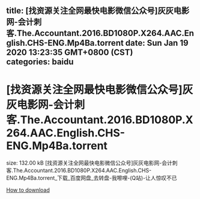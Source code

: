 
title: [找资源关注全网最快电影微信公众号]灰灰电影网-会计刺客.The.Accountant.2016.BD1080P.X264.AAC.English.CHS-ENG.Mp4Ba.torrent
date: Sun Jan 19 2020 13:23:35 GMT+0800 (CST)    
categories: baidu
---

# [找资源关注全网最快电影微信公众号]灰灰电影网-会计刺客.The.Accountant.2016.BD1080P.X264.AAC.English.CHS-ENG.Mp4Ba.torrent
size: 132.00 kB
 [找资源关注全网最快电影微信公众号]灰灰电影网-会计刺客.The.Accountant.2016.BD1080P.X264.AAC.English.CHS-ENG.Mp4Ba.torrent_下载_百度网盘_去转盘-我嚓哩-(Q站)-让人惊叹不已
 

[How to download](https://bpcam.bemobtrk.com/go/2ceec3aa-1ca2-46d6-b9ff-aaa5c184517c?jno=824)